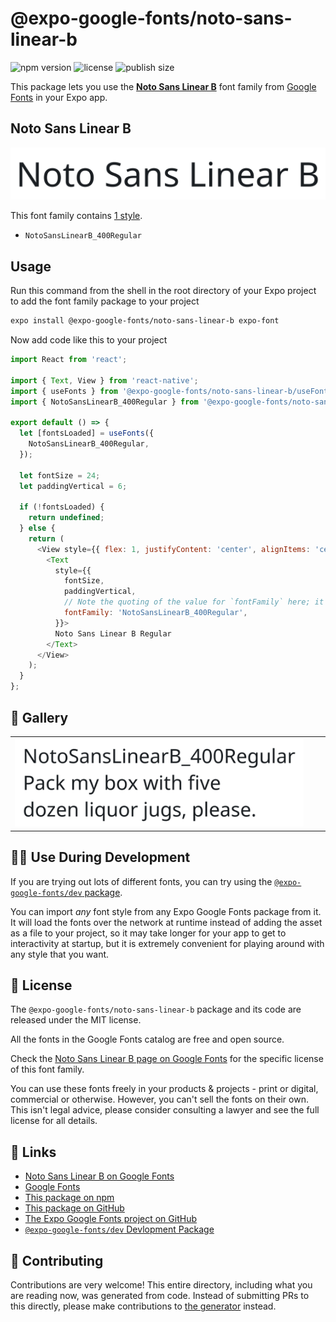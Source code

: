 # @expo-google-fonts/noto-sans-linear-b

![npm version](https://flat.badgen.net/npm/v/@expo-google-fonts/noto-sans-linear-b)
![license](https://flat.badgen.net/github/license/expo/google-fonts)
![publish size](https://flat.badgen.net/packagephobia/install/@expo-google-fonts/noto-sans-linear-b)

This package lets you use the [**Noto Sans Linear B**](https://fonts.google.com/specimen/Noto+Sans+Linear+B) font family from [Google Fonts](https://fonts.google.com/) in your Expo app.

## Noto Sans Linear B

![Noto Sans Linear B](./font-family.png)

This font family contains [1 style](#-gallery).

- `NotoSansLinearB_400Regular`

## Usage

Run this command from the shell in the root directory of your Expo project to add the font family package to your project
```sh
expo install @expo-google-fonts/noto-sans-linear-b expo-font
```

Now add code like this to your project
```js
import React from 'react';

import { Text, View } from 'react-native';
import { useFonts } from '@expo-google-fonts/noto-sans-linear-b/useFonts';
import { NotoSansLinearB_400Regular } from '@expo-google-fonts/noto-sans-linear-b/400Regular';

export default () => {
  let [fontsLoaded] = useFonts({
    NotoSansLinearB_400Regular,
  });

  let fontSize = 24;
  let paddingVertical = 6;

  if (!fontsLoaded) {
    return undefined;
  } else {
    return (
      <View style={{ flex: 1, justifyContent: 'center', alignItems: 'center' }}>
        <Text
          style={{
            fontSize,
            paddingVertical,
            // Note the quoting of the value for `fontFamily` here; it expects a string!
            fontFamily: 'NotoSansLinearB_400Regular',
          }}>
          Noto Sans Linear B Regular
        </Text>
      </View>
    );
  }
};

```

## 🔡 Gallery


||||
|-|-|-|
|![NotoSansLinearB_400Regular](.//400Regular/NotoSansLinearB_400Regular.ttf.png)||||


## 👩‍💻 Use During Development

If you are trying out lots of different fonts, you can try using the [`@expo-google-fonts/dev` package](https://github.com/freeboub/google-fonts/tree/master/font-packages/dev#readme).

You can import *any* font style from any Expo Google Fonts package from it. It will load the fonts
over the network at runtime instead of adding the asset as a file to your project, so it may take longer
for your app to get to interactivity at startup, but it is extremely convenient
for playing around with any style that you want.

## 📖 License

The `@expo-google-fonts/noto-sans-linear-b` package and its code are released under the MIT license.

All the fonts in the Google Fonts catalog are free and open source.

Check the [Noto Sans Linear B page on Google Fonts](https://fonts.google.com/specimen/Noto+Sans+Linear+B) for the specific license of this font family.

You can use these fonts freely in your products & projects - print or digital, commercial or otherwise. However, you can't sell the fonts on their own. This isn't legal advice, please consider consulting a lawyer and see the full license for all details.

## 🔗 Links

- [Noto Sans Linear B on Google Fonts](https://fonts.google.com/specimen/Noto+Sans+Linear+B)
- [Google Fonts](https://fonts.google.com/)
- [This package on npm](https://www.npmjs.com/package/@expo-google-fonts/noto-sans-linear-b)
- [This package on GitHub](https://github.com/freeboub/google-fonts/tree/master/font-packages/noto-sans-linear-b)
- [The Expo Google Fonts project on GitHub](https://github.com/freeboub/google-fonts)
- [`@expo-google-fonts/dev` Devlopment Package](https://github.com/freeboub/google-fonts/tree/master/font-packages/dev)

## 🤝 Contributing

Contributions are very welcome! This entire directory, including what you are reading now, was generated from code. Instead of submitting PRs to this directly, please make contributions to [the generator](https://github.com/freeboub/google-fonts/tree/master/packages/generator) instead.
